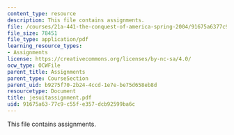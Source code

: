 ```yaml
---
content_type: resource
description: This file contains assignments.
file: /courses/21a-441-the-conquest-of-america-spring-2004/91675a6377c9c55fe357dcb92599ba6c_jesuitassignment.pdf
file_size: 78451
file_type: application/pdf
learning_resource_types:
- Assignments
license: https://creativecommons.org/licenses/by-nc-sa/4.0/
ocw_type: OCWFile
parent_title: Assignments
parent_type: CourseSection
parent_uid: b9275f70-2b24-4ccd-1e7e-be75d658eb8d
resourcetype: Document
title: jesuitassignment.pdf
uid: 91675a63-77c9-c55f-e357-dcb92599ba6c
---
```

This file contains assignments.